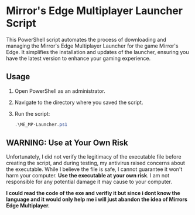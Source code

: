 # Mirror's Edge Multiplayer Launcher Script

This PowerShell script automates the process of downloading and managing the Mirror's Edge Multiplayer Launcher for the game Mirror's Edge. It simplifies the installation and updates of the launcher, ensuring you have the latest version to enhance your gaming experience.

## Usage

1. Open PowerShell as an administrator.

2. Navigate to the directory where you saved the script.

3. Run the script:

   ```powershell
   .\ME_MP-Launcher.ps1

## **WARNING: Use at Your Own Risk**

Unfortunately, I did not verify the legitimacy of the executable file before creating the script, and during testing, my antivirus raised concerns about the executable. 
While I believe the file is safe, I cannot guarantee it won't harm your computer. **Use the executable at your own risk**. I am not responsible for any potential damage it may cause to your computer.

**I could read the code of the exe and verifiy it but since i dont know the language and it would only help me i will just abandon the idea of Mirrors Edge Multiplayer.**

